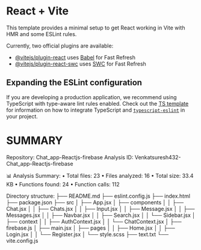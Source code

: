# React + Vite

This template provides a minimal setup to get React working in Vite with HMR and some ESLint rules.

Currently, two official plugins are available:

- [@vitejs/plugin-react](https://github.com/vitejs/vite-plugin-react/blob/main/packages/plugin-react) uses [Babel](https://babeljs.io/) for Fast Refresh
- [@vitejs/plugin-react-swc](https://github.com/vitejs/vite-plugin-react/blob/main/packages/plugin-react-swc) uses [SWC](https://swc.rs/) for Fast Refresh

## Expanding the ESLint configuration

If you are developing a production application, we recommend using TypeScript with type-aware lint rules enabled. Check out the [TS template](https://github.com/vitejs/vite/tree/main/packages/create-vite/template-react-ts) for information on how to integrate TypeScript and [`typescript-eslint`](https://typescript-eslint.io) in your project.



# SUMMARY
Repository: Chat_app-Reactjs-firebase
Analysis ID: Venkatsuresh432-Chat_app-Reactjs-firebase

📊 Analysis Summary:
• Total files: 23
• Files analyzed: 16
• Total size: 33.4 KB
• Functions found: 24
• Function calls: 112




Directory structure:
├── README.md
├── eslint.config.js
├── index.html
├── package.json
├── src
│   ├── App.jsx
│   ├── components
│   │   ├── Chat.jsx
│   │   ├── Chats.jsx
│   │   ├── Input.jsx
│   │   ├── Message.jsx
│   │   ├── Messages.jsx
│   │   ├── Navbar.jsx
│   │   ├── Search.jsx
│   │   └── Sidebar.jsx
│   ├── context
│   │   ├── AuthContext.jsx
│   │   └── ChatContext.jsx
│   ├── firebase.js
│   ├── main.jsx
│   ├── pages
│   │   ├── Home.jsx
│   │   ├── Login.jsx
│   │   └── Register.jsx
│   └── style.scss
├── text.txt
└── vite.config.js



